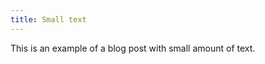 ```yaml
---
title: Small text
---
```

This is an example of a blog post with small amount of text.

<div class="fb-comments" data-href="https://tthieuhcm.github.io/2019/03/18/small-text.html" data-width="" data-numposts="5"></div>